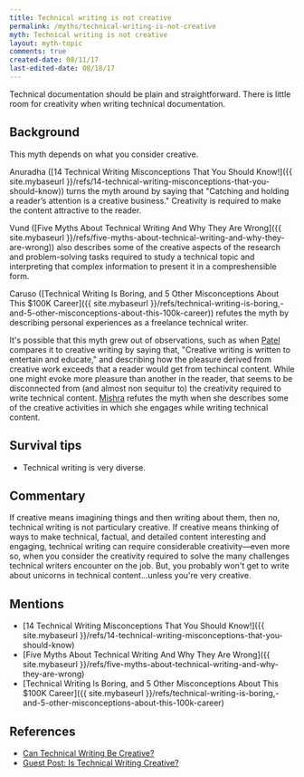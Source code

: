 ```yaml
---
title: Technical writing is not creative
permalink: /myths/technical-writing-is-not-creative
myth: Technical writing is not creative
layout: myth-topic
comments: true
created-date: 08/11/17
last-edited-date: 08/18/17
---
```


Technical documentation should be plain and straightforward. There is little room for creativity when writing technical documentation.

## Background

This myth depends on what you consider creative. 

Anuradha ([14 Technical Writing Misconceptions That You Should Know!]({{ site.mybaseurl }}/refs/14-technical-writing-misconceptions-that-you-should-know)) turns the myth around by saying that "Catching and holding a reader’s attention is a creative business." Creativity is required to make the content attractive to the reader.

Vund ([Five Myths About Technical Writing And Why They Are Wrong]({{ site.mybaseurl }}/refs/five-myths-about-technical-writing-and-why-they-are-wrong)) also describes some of the creative aspects of the research and problem-solving tasks required to study a technical topic and interpreting that complex information to present it in a compreshensible form.

Caruso ([Technical Writing Is Boring, and 5 Other Misconceptions About This $100K Career]({{ site.mybaseurl }}/refs/technical-writing-is-boring,-and-5-other-misconceptions-about-this-100k-career)) refutes the myth by describing personal experiences as a freelance technical writer.

It's possible that this myth grew out of observations, such as when [Patel](http://www.writerstreasure.com/creative-writing-technical-writing/) compares it to creative writing by saying that, "Creative writing is written to entertain and educate," and describing how the pleasure derived from creative work exceeds that a reader would get from techincal content. While one might evoke more pleasure than another in the reader, that seems to be disconnected from (and almost non sequitur to) the creativity required to write technical content. [Mishra](http://idratherbewriting.com/2012/03/14/guest-post-is-technical-writing-creative/) refutes the myth when she describes some of the creative activities in which she engages while writing technical content.

## Survival tips

* Technical writing is very diverse. 

## Commentary

If creative means imagining things and then writing about them, then no, technical writing is not particulary creative. If creative means thinking of ways to make technical, factual, and detailed content interesting and engaging, technical writing can require considerable creativity&mdash;even more so, when you consider the creativity required to solve the many challenges technical writers encounter on the job. But, you probably won't get to write about unicorns in technical content...unless you're very creative.

## Mentions

* [14 Technical Writing Misconceptions That You Should Know!]({{ site.mybaseurl }}/refs/14-technical-writing-misconceptions-that-you-should-know)
* [Five Myths About Technical Writing And Why They Are Wrong]({{ site.mybaseurl }}/refs/five-myths-about-technical-writing-and-why-they-are-wrong)
* [Technical Writing Is Boring, and 5 Other Misconceptions About This $100K Career]({{ site.mybaseurl }}/refs/technical-writing-is-boring,-and-5-other-misconceptions-about-this-100k-career)

## References

* [Can Technical Writing Be Creative?](http://www.writerstreasure.com/creative-writing-technical-writing/)
* [Guest Post: Is Technical Writing Creative?](http://idratherbewriting.com/2012/03/14/guest-post-is-technical-writing-creative/)

